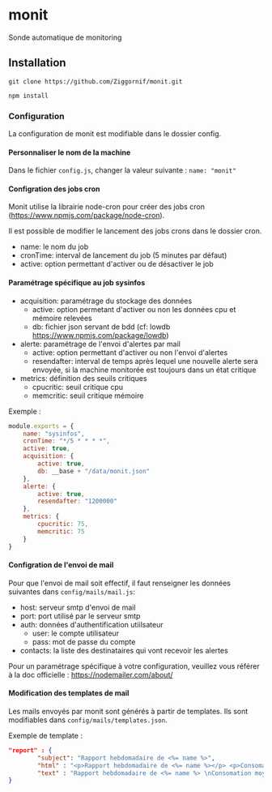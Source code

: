 # monit
Sonde automatique de monitoring

## Installation
`git clone https://github.com/Ziggornif/monit.git`

`npm install`

### Configuration
La configuration de monit est modifiable dans le dossier config.

#### Personnaliser le nom de la machine
Dans le fichier `config.js`, changer la valeur suivante : 
`name: "monit"`

#### Configration des jobs cron
Monit utilise la librairie node-cron pour créer des jobs cron (https://www.npmjs.com/package/node-cron).

Il est possible de modifier le lancement des jobs crons dans le dossier cron.
* name: le nom du job
* cronTime: interval de lancement du job (5 minutes par défaut)
* active: option permettant d'activer ou de désactiver le job

#### Paramétrage spécifique au job sysinfos
* acquisition: paramétrage du stockage des données
    * active: option permetant d'activer ou non les données cpu et mémoire relevées
    * db: fichier json servant de bdd (cf: lowdb https://www.npmjs.com/package/lowdb)
* alerte: paramétrage de l'envoi d'alertes par mail
    * active: option permettant d'activer ou non l'envoi d'alertes
    * resendafter: interval de temps après lequel une nouvelle alerte sera envoyée, si la machine monitorée est toujours dans un état critique
* metrics: définition des seuils critiques
    * cpucritic: seuil critique cpu
    * memcritic: seuil critique mémoire

Exemple :
``` javascript
module.exports = {
    name: "sysinfos",
    cronTime: "*/5 * * * *",
    active: true,
    acquisition: {
        active: true,
        db: __base + "/data/monit.json"
    },
    alerte: {
        active: true,
        resendafter: "1200000"
    },
    metrics: {
        cpucritic: 75,
        memcritic: 75
    }
}
```

#### Configration de l'envoi de mail
Pour que l'envoi de mail soit effectif, il faut renseigner les données suivantes dans `config/mails/mail.js`:
* host: serveur smtp d'envoi de mail
* port: port utilisé par le serveur smtp
* auth: données d'authentification utiilsateur
    * user: le compte utilisateur
    * pass: mot de passe du compte
* contacts: la liste des destinataires qui vont recevoir les alertes

Pour un paramétrage spécifique à votre configuration, veuillez vous référer à la doc officielle : https://nodemailer.com/about/

#### Modification des templates de mail
Les mails envoyés par monit sont générés à partir de templates.
Ils sont modifiables dans `config/mails/templates.json`.

Exemple de template : 
``` json
"report" : {
        "subject": "Rapport hebdomadaire de <%= name %>",
        "html" : "<p>Rapport hebdomadaire de <%= name %></p> <p>Consomation moyenne cpu : <%= cpumoy %>%</p> <p>Pic cpu atteint : <%= cpumax %>%</p> <p>Consomation moyenne mémoire : <%= memmoy %>%</p> <p>Pic mémoire atteint : <%= memmax %>%</p> <p>Nombre d'alertes levées : <%= nbalerts %></p>",
        "text" : "Rapport hebdomadaire de <%= name %> \nConsomation moyenne cpu : <%= cpumoy %>% \nPic cpu atteint : <%= cpumax %>% \nConsomation moyenne mémoire : <%= memmoy %>% \nPic mémoire atteint : <%= memmax %>% \nNombre d'alertes levées : <%= nbalerts %>"
}
```